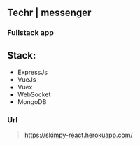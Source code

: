 ## Techr | messenger

### Fullstack app

## Stack:
* ExpressJs
* VueJs
* Vuex
* WebSocket
* MongoDB

### Url

> https://skimpy-react.herokuapp.com/
